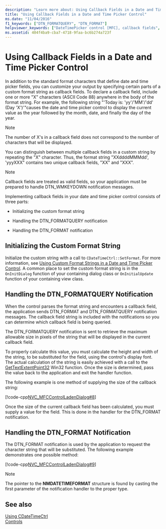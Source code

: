 ```yaml
---
description: "Learn more about: Using Callback Fields in a Date and Time Picker Control"
title: "Using Callback Fields in a Date and Time Picker Control"
ms.date: "11/04/2016"
f1_keywords: ["DTN_FORMATQUERY", "DTN_FORMAT"]
helpviewer_keywords: ["DateTimePicker control [MFC], callback fields", "callback fields in CDateTimeCtrl class [MFC]", "CDateTimeCtrl class [MFC], callback fields", "CDateTimeCtrl class [MFC], handling DTN_FORMAT and DTN_FORMATQ", "DTN_FORMATQUERY notification [MFC]", "DTN_FORMAT notification [MFC]", "DateTimePicker control [MFC]"]
ms.assetid: 404f4ba9-cba7-4718-9faa-bc6b274a723f
---
```

# Using Callback Fields in a Date and Time Picker Control

In addition to the standard format characters that define date and time picker fields, you can customize your output by specifying certain parts of a custom format string as callback fields. To declare a callback field, include one or more "X" characters (ASCII Code 88) anywhere in the body of the format string. For example, the following string "'Today is: 'yy'/'MM'/'dd' (Day 'X')'"causes the date and time picker control to display the current value as the year followed by the month, date, and finally the day of the year.

> [!NOTE]
> The number of X's in a callback field does not correspond to the number of characters that will be displayed.

You can distinguish between multiple callback fields in a custom string by repeating the "X" character. Thus, the format string "XXddddMMMdd', 'yyyXXX" contains two unique callback fields, "XX" and "XXX".

> [!NOTE]
> Callback fields are treated as valid fields, so your application must be prepared to handle DTN_WMKEYDOWN notification messages.

Implementing callback fields in your date and time picker control consists of three parts:

- Initializing the custom format string

- Handling the DTN_FORMATQUERY notification

- Handling the DTN_FORMAT notification

## Initializing the Custom Format String

Initialize the custom string with a call to `CDateTimeCtrl::SetFormat`. For more information, see [Using Custom Format Strings in a Date and Time Picker Control](../mfc/using-custom-format-strings-in-a-date-and-time-picker-control.md). A common place to set the custom format string is in the `OnInitDialog` function of your containing dialog class or `OnInitialUpdate` function of your containing view class.

## Handling the DTN_FORMATQUERY Notification

When the control parses the format string and encounters a callback field, the application sends DTN_FORMAT and DTN_FORMATQUERY notification messages. The callback field string is included with the notifications so you can determine which callback field is being queried.

The DTN_FORMATQUERY notification is sent to retrieve the maximum allowable size in pixels of the string that will be displayed in the current callback field.

To properly calculate this value, you must calculate the height and width of the string, to be substituted for the field, using the control's display font. The actual calculation of the string is easily achieved with a call to the [GetTextExtentPoint32](/windows/win32/api/wingdi/nf-wingdi-gettextextentpoint32w) Win32 function. Once the size is determined, pass the value back to the application and exit the handler function.

The following example is one method of supplying the size of the callback string:

[!code-cpp[NVC_MFCControlLadenDialog#8](../mfc/codesnippet/cpp/using-callback-fields-in-a-date-and-time-picker-control_1.cpp)]

Once the size of the current callback field has been calculated, you must supply a value for the field. This is done in the handler for the DTN_FORMAT notification.

## Handling the DTN_FORMAT Notification

The DTN_FORMAT notification is used by the application to request the character string that will be substituted. The following example demonstrates one possible method:

[!code-cpp[NVC_MFCControlLadenDialog#9](../mfc/codesnippet/cpp/using-callback-fields-in-a-date-and-time-picker-control_2.cpp)]

> [!NOTE]
> The pointer to the **NMDATETIMEFORMAT** structure is found by casting the first parameter of the notification handler to the proper type.

## See also

[Using CDateTimeCtrl](../mfc/using-cdatetimectrl.md)<br/>
[Controls](../mfc/controls-mfc.md)
